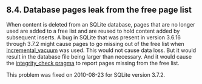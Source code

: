 ## 8\.4\.  Database pages leak from the free page list


When content is deleted from an SQLite database, pages that are no
longer used are added to a free list and are reused to hold content
added by subsequent inserts. A bug in SQLite that was present in
version 3\.6\.16 through 3\.7\.2 might cause pages to go missing out of
the free list when [incremental\_vacuum](pragma.html#pragma_incremental_vacuum) was used. This would not cause
data loss. But it would result in the database file being larger than
necessary. And it would cause the [integrity\_check pragma](pragma.html#pragma_integrity_check) to report
pages missing from the free list.


This problem was fixed on 2010\-08\-23 for SQLite version 3\.7\.2\.


